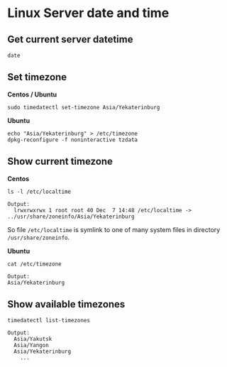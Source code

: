 # Linux Server date and time

## Get current server datetime

```
date
```

## Set timezone

**Centos / Ubuntu**

```
sudo timedatectl set-timezone Asia/Yekaterinburg
```

**Ubuntu**

```
echo "Asia/Yekaterinburg" > /etc/timezone
dpkg-reconfigure -f noninteractive tzdata
```

## Show current timezone

**Centos**

```
ls -l /etc/localtime

Output:
  lrwxrwxrwx 1 root root 40 Dec  7 14:48 /etc/localtime -> ../usr/share/zoneinfo/Asia/Yekaterinburg
```

So file `/etc/localtime` is symlink to one of many system files in directory `/usr/share/zoneinfo`.

**Ubuntu**

```
cat /etc/timezone 

Output:
Asia/Yekaterinburg
```

## Show available timezones

```
timedatectl list-timezones

Output:
  Asia/Yakutsk
  Asia/Yangon
  Asia/Yekaterinburg
    ...
```
